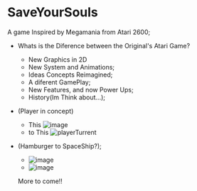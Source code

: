 # SaveYourSouls

A game Inspired by Megamania from Atari 2600;

- Whats is the Diference between the Original's Atari Game?
  - New Graphics in 2D
  - New System and Animations;
  - Ideas Concepts Reimagined;
  - A diferent GamePlay;
  - New Features, and now Power Ups;
  - History(Im Think about...);


- (Player in concept)
  - This 
  ![image](https://user-images.githubusercontent.com/58003717/196339164-3cbd9008-3ce0-4a30-8482-1708467836cd.png)
  - to This
  ![playerTurrent](https://user-images.githubusercontent.com/58003717/196339035-06f30737-9092-418e-a3bc-2fa844146606.png)

- (Hamburger to SpaceShip?);
  - ![image](https://user-images.githubusercontent.com/58003717/196339321-acad0aa2-dad2-4874-8ab6-3933d286fe5a.png)
  - ![image](https://user-images.githubusercontent.com/58003717/196339427-17bfd364-f5f3-4344-acdd-e050c8d23a1a.png)
  
  More to come!!
